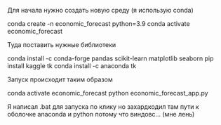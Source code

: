 Для начала нужно создать новую среду (я использую conda)

conda create -n economic_forecast python=3.9
conda activate economic_forecast

Туда поставить нужные библиотеки

conda install -c conda-forge pandas scikit-learn matplotlib seaborn
pip install kaggle tk
conda install -c anaconda tk

Запуск происходит таким образом

conda activate economic_forecast
python economic_forecast_app.py

Я написал .bat для запуска по клику но захардкодил там пути к оболочке anaconda и python потому что виндовс... (мне лень)
